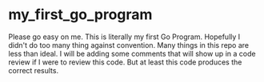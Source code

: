 # my_first_go_program
Please go easy on me. This is literally my first Go Program. Hopefully I didn't do too many thing against convention. 
Many things in this repo are less than ideal. I will be adding some comments that will show up in a code review if I were to review this code. But at least this code produces the correct results.

